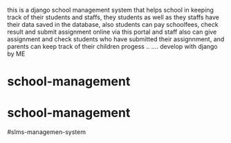 this is a django school management system that helps school in keeping track of their students and staffs, they students as well as they staffs have their data saved in the database, also students can pay schoolfees, check result and submit assignment online via this portal and staff also can give assignment and check students who have submitted their assignnment, and parents can keep track of their  children progess .. .... develop with django by ME 
# school-management
# school-management
#slms-managemen-system
